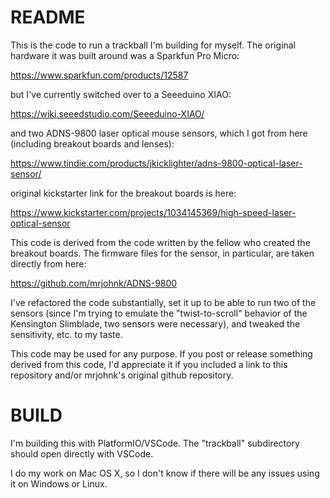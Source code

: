 # README #

This is the code to run a trackball I'm building for myself.  The original hardware it was built around was a Sparkfun Pro Micro:

https://www.sparkfun.com/products/12587

but I've currently switched over to a Seeeduino XIAO:

https://wiki.seeedstudio.com/Seeeduino-XIAO/

and two ADNS-9800 laser optical mouse sensors, which I got from here (including breakout boards and lenses):

https://www.tindie.com/products/jkicklighter/adns-9800-optical-laser-sensor/

original kickstarter link for the breakout boards is here:

https://www.kickstarter.com/projects/1034145369/high-speed-laser-optical-sensor

This code is derived from the code written by the fellow who created the breakout boards.  The firmware files for the sensor, in particular, are taken directly from here:

https://github.com/mrjohnk/ADNS-9800

I've refactored the code substantially, set it up to be able to run two of the sensors (since I'm trying to emulate the "twist-to-scroll" behavior of the Kensington Slimblade, two sensors were necessary), and tweaked the sensitivity, etc. to my taste.

This code may be used for any purpose.  If you post or release something derived from this code, I'd appreciate it if you included a link to this repository and/or mrjohnk's original github repository.

# BUILD #

I'm building this with PlatformIO/VSCode. The "trackball" subdirectory should open directly with VSCode.

I do my work on Mac OS X, so I don't know if there will be any issues using it on Windows or Linux.

